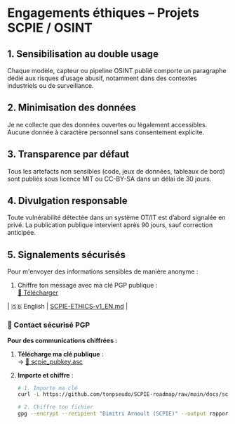 #  Engagements éthiques – Projets SCPIE / OSINT


## 1. Sensibilisation au double usage  
Chaque modèle, capteur ou pipeline OSINT publié comporte un paragraphe dédié aux risques d’usage abusif, notamment dans des contextes industriels ou de surveillance.

## 2. Minimisation des données  
Je ne collecte que des données ouvertes ou légalement accessibles. Aucune donnée à caractère personnel sans consentement explicite.

## 3. Transparence par défaut  
Tous les artefacts non sensibles (code, jeux de données, tableaux de bord) sont publiés sous licence MIT ou CC-BY-SA dans un délai de 30 jours.

## 4. Divulgation responsable  
Toute vulnérabilité détectée dans un système OT/IT est d’abord signalée en privé. La publication publique intervient après 90 jours, sauf correction anticipée.

## 5. Signalements sécurisés  
Pour m'envoyer des informations sensibles de manière anonyme :  
1. Chiffre ton message avec ma clé PGP publique :  
   [📎 Télécharger](https://raw.githubusercontent.com/AtomicForesight/-SCPIE-roadmap/main/docs/scpie_pubkey.asc?download=true) 

| 🇬🇧 English | [SCPIE-ETHICS-v1_EN.md](./SCPIE-ETHICS-v1_EN.md) |

### 🔐 Contact sécurisé PGP  
**Pour des communications chiffrées :**  

1. **Télécharge ma clé publique** :  
   → [📎 scpie_pubkey.asc](https://github.com/AtomicForesight/SCPIE-roadmap/raw/main/docs/scpie_pubkey.asc)  

2. **Importe et chiffre** :  
   ```bash
   # 1. Importe ma clé
   curl -L https://github.com/tonpseudo/SCPIE-roadmap/raw/main/docs/scpie_pubkey.asc | gpg --import
   
   # 2. Chiffre ton fichier
   gpg --encrypt --recipient "Dimitri Arnoult (SCPIE)" --output rapport.asc rapport.pdf
